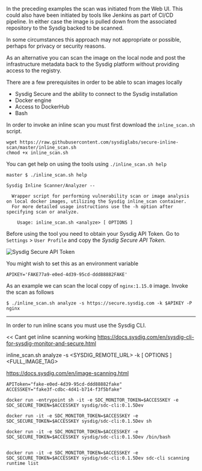 <!-- Inline scanning https://github.com/sysdiglabs/secure-inline-scan -->

In the preceding examples the scan was initiated from the Web UI. This could also have been initiated by tools like Jenkins as part of CI/CD pipeline. In either case the image is pulled down from the associated repository to the Sysdig backed to be scanned.

In some circumstances this approach may not appropriate or possible, perhaps for privacy or security reasons.

As an alternative you can scan the image on the local node and post the infrastructure metadata back to the Sysdig platform without providing access to the registry.

There are a few prerequisites in order to be able to scan images locally

 - Sysdig Secure and the ability to connect to the Sysdig installation
 - Docker engine
 - Access to DockerHub
 - Bash

In order to invoke an inline scan you must first download the `inline_scan.sh` script.

```
wget https://raw.githubusercontent.com/sysdiglabs/secure-inline-scan/master/inline_scan.sh
chmod +x inline_scan.sh
```

You can get help on using the tools using `./inline_scan.sh help`

```
master $ ./inline_scan.sh help

Sysdig Inline Scanner/Analyzer --

  Wrapper script for performing vulnerability scan or image analysis on local docker images, utilizing the Sysdig inline_scan container.
  For more detailed usage instructions use the -h option after specifying scan or analyze.

    Usage: inline_scan.sh <analyze> [ OPTIONS ]
```

Before using the tool you need to obtain your Sysdig API Token.  Go to `Settings` > `User Profile` and copy the *Sysdig Secure API Token*.

![Sysdig Secure API Token](secure-image-scanning-policies-and-assignments/assets/sysdig_api_token.png)

You might wish to set this as an environment variable

```
APIKEY='FAKE77a9-e0ed-4d39-95cd-ddd88882FAKE'
```

As an example we can scan the local copy of `nginx:1.15.0` image.  Invoke the scan as follows

```
$ ./inline_scan.sh analyze -s https://secure.sysdig.com -k $APIKEY -P nginx

```


____

In order to run inline scans you must use the Sysdig CLI.

<< Cant get inline scanning working
https://docs.sysdig.com/en/sysdig-cli-for-sysdig-monitor-and-secure.html


inline_scan.sh analyze -s <SYSDIG_REMOTE_URL> -k <API Token> [ OPTIONS ] <FULL_IMAGE_TAG>

https://docs.sysdig.com/en/image-scanning.html

```
APIToken="fake-e0ed-4d39-95cd-ddd88882fake"
ACCESSKEY="fake3f-cdbc-4d41-b714-f3f5bfake"

docker run -entrypoint sh -it -e SDC_MONITOR_TOKEN=$ACCESSKEY -e SDC_SECURE_TOKEN=$ACCESSKEY sysdig/sdc-cli:0.1.5Dev

docker run -it -e SDC_MONITOR_TOKEN=$ACCESSKEY -e SDC_SECURE_TOKEN=$ACCESSKEY sysdig/sdc-cli:0.1.5Dev sh

docker run -it -e SDC_MONITOR_TOKEN=$ACCESSKEY -e SDC_SECURE_TOKEN=$ACCESSKEY sysdig/sdc-cli:0.1.5Dev /bin/bash


docker run -it -e SDC_MONITOR_TOKEN=$ACCESSKEY -e SDC_SECURE_TOKEN=$ACCESSKEY sysdig/sdc-cli:0.1.5Dev sdc-cli scanning runtime list
```
